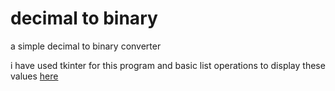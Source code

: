 # decimal to binary
 a simple decimal to binary converter

 i have used tkinter for this program and basic list operations to display these values
[here](www.github.com)
